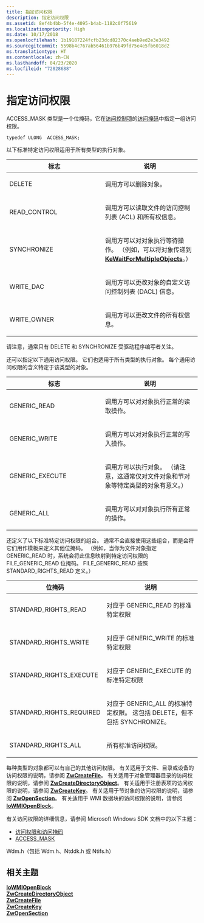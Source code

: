 ```yaml
---
title: 指定访问权限
description: 指定访问权限
ms.assetid: 8ef4b4bb-5f4e-4095-b4ab-1182c0f75619
ms.localizationpriority: High
ms.date: 10/17/2018
ms.openlocfilehash: 1b19187224fcfb23dcd82370c4aeb9ed2e3e3492
ms.sourcegitcommit: 5598b4c767ab56461b976b49fd75e4e5fb6018d2
ms.translationtype: HT
ms.contentlocale: zh-CN
ms.lasthandoff: 04/23/2020
ms.locfileid: "72828688"
---
```

# <a name="specifying-access-rights"></a>指定访问权限


ACCESS\_MASK 类型是一个位掩码，它在[访问控制项](https://docs.microsoft.com/windows-hardware/drivers/ifs/access-control-entry)的[访问掩码](https://docs.microsoft.com/windows-hardware/drivers/ifs/access-mask)中指定一组访问权限。

``` syntax
typedef ULONG  ACCESS_MASK;
```

以下标准特定访问权限适用于所有类型的执行对象。

<table>
<colgroup>
<col width="50%" />
<col width="50%" />
</colgroup>
<thead>
<tr class="header">
<th>标志</th>
<th>说明</th>
</tr>
</thead>
<tbody>
<tr class="odd">
<td><p>DELETE</p></td>
<td><p>调用方可以删除对象。</p></td>
</tr>
<tr class="even">
<td><p>READ_CONTROL</p></td>
<td><p>调用方可以读取文件的访问控制列表 (ACL) 和所有权信息。</p></td>
</tr>
<tr class="odd">
<td><p>SYNCHRONIZE</p></td>
<td><p>调用方可以对对象执行等待操作。 （例如，可以将对象传递到 <a href="https://docs.microsoft.com/windows-hardware/drivers/ddi/wdm/nf-wdm-kewaitformultipleobjects" data-raw-source="[&lt;strong&gt;KeWaitForMultipleObjects&lt;/strong&gt;](https://docs.microsoft.com/windows-hardware/drivers/ddi/wdm/nf-wdm-kewaitformultipleobjects)"><strong>KeWaitForMultipleObjects</strong></a>。）</p></td>
</tr>
<tr class="even">
<td><p>WRITE_DAC</p></td>
<td><p>调用方可以更改对象的自定义访问控制列表 (DACL) 信息。</p></td>
</tr>
<tr class="odd">
<td><p>WRITE_OWNER</p></td>
<td><p>调用方可以更改文件的所有权信息。</p></td>
</tr>
</tbody>
</table>

 

请注意，通常只有 DELETE 和 SYNCHRONIZE 受驱动程序编写者关注。

还可以指定以下通用访问权限。 它们也适用于所有类型的执行对象。 每个通用访问权限的含义特定于该类型的对象。

<table>
<colgroup>
<col width="50%" />
<col width="50%" />
</colgroup>
<thead>
<tr class="header">
<th>标志</th>
<th>说明</th>
</tr>
</thead>
<tbody>
<tr class="odd">
<td><p>GENERIC_READ</p></td>
<td><p>调用方可以对对象执行正常的读取操作。</p></td>
</tr>
<tr class="even">
<td><p>GENERIC_WRITE</p></td>
<td><p>调用方可以对对象执行正常的写入操作。</p></td>
</tr>
<tr class="odd">
<td><p>GENERIC_EXECUTE</p></td>
<td><p>调用方可以执行对象。 （请注意，这通常仅对文件对象和节对象等特定类型的对象有意义。）</p></td>
</tr>
<tr class="even">
<td><p>GENERIC_ALL</p></td>
<td><p>调用方可以对对象执行所有正常的操作。</p></td>
</tr>
</tbody>
</table>

 

还定义了以下标准特定访问权限的组合。 通常不会直接使用这些组合，而是会将它们用作模板来定义其他位掩码。 （例如，当你为文件对象指定 GENERIC\_READ 时，系统会将此信息映射到特定访问权限的 FILE\_GENERIC\_READ 位掩码。 FILE\_GENERIC\_READ 按照 STANDARD\_RIGHTS\_READ 定义。）

<table>
<colgroup>
<col width="50%" />
<col width="50%" />
</colgroup>
<thead>
<tr class="header">
<th>位掩码</th>
<th>说明</th>
</tr>
</thead>
<tbody>
<tr class="odd">
<td><p>STANDARD_RIGHTS_READ</p></td>
<td><p>对应于 GENERIC_READ 的标准特定权限</p></td>
</tr>
<tr class="even">
<td><p>STANDARD_RIGHTS_WRITE</p></td>
<td><p>对应于 GENERIC_WRITE 的标准特定权限</p></td>
</tr>
<tr class="odd">
<td><p>STANDARD_RIGHTS_EXECUTE</p></td>
<td><p>对应于 GENERIC_EXECUTE 的标准特定权限</p></td>
</tr>
<tr class="even">
<td><p>STANDARD_RIGHTS_REQUIRED</p></td>
<td><p>对应于 GENERIC_ALL 的标准特定权限。 这包括 DELETE，但不包括 SYNCHRONIZE。</p></td>
</tr>
<tr class="odd">
<td><p>STANDARD_RIGHTS_ALL</p></td>
<td><p>所有标准访问权限。</p></td>
</tr>
</tbody>
</table>

 

每种类型的对象都可以有自己的其他访问权限。 有关适用于文件、目录或设备的访问权限的说明，请参阅 [**ZwCreateFile**](https://docs.microsoft.com/windows-hardware/drivers/ddi/ntifs/nf-ntifs-ntcreatefile)。 有关适用于对象管理器目录的访问权限的说明，请参阅 [**ZwCreateDirectoryObject**](https://docs.microsoft.com/windows-hardware/drivers/ddi/wdm/nf-wdm-zwcreatedirectoryobject)。 有关适用于注册表项的访问权限的说明，请参阅 [**ZwCreateKey**](https://docs.microsoft.com/windows-hardware/drivers/ddi/wdm/nf-wdm-zwcreatekey)。 有关适用于节对象的访问权限的说明，请参阅 [**ZwOpenSection**](https://docs.microsoft.com/windows-hardware/drivers/ddi/wdm/nf-wdm-zwopensection)。 有关适用于 WMI 数据块的访问权限的说明，请参阅 [**IoWMIOpenBlock**](https://docs.microsoft.com/windows-hardware/drivers/ddi/wdm/nf-wdm-iowmiopenblock)。

有关访问权限的详细信息，请参阅 Microsoft Windows SDK 文档中的以下主题：

-   [访问权限和访问掩码](https://docs.microsoft.com/windows/desktop/SecAuthZ/access-rights-and-access-masks)
-   [ACCESS\_MASK](https://docs.microsoft.com/windows/desktop/SecAuthZ/access-mask)

Wdm.h（包括 Wdm.h、Ntddk.h 或 Ntifs.h）

## <a name="related-topics"></a>相关主题
[**IoWMIOpenBlock**](https://docs.microsoft.com/windows-hardware/drivers/ddi/wdm/nf-wdm-iowmiopenblock)  
[**ZwCreateDirectoryObject**](https://docs.microsoft.com/windows-hardware/drivers/ddi/wdm/nf-wdm-zwcreatedirectoryobject)  
[**ZwCreateFile**](https://docs.microsoft.com/windows-hardware/drivers/ddi/ntifs/nf-ntifs-ntcreatefile)  
[**ZwCreateKey**](https://docs.microsoft.com/windows-hardware/drivers/ddi/wdm/nf-wdm-zwcreatekey)  
[**ZwOpenSection**](https://docs.microsoft.com/windows-hardware/drivers/ddi/wdm/nf-wdm-zwopensection)  



